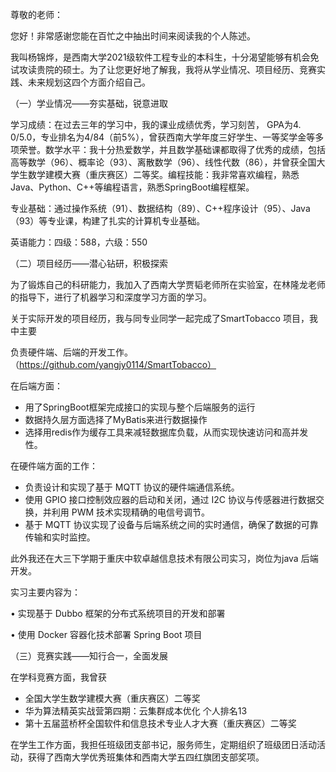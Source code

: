 尊敬的老师：

您好！非常感谢您能在百忙之中抽出时间来阅读我的个人陈述。

我叫杨锦烨，是西南大学2021级软件工程专业的本科生，十分渴望能够有机会免试攻读贵院的硕士。为了让您更好地了解我，我将从学业情况、项目经历、竞赛实践、未来规划这四个方面介绍自己。

（一）学业情况——夯实基础，锐意进取

学习成绩：在过去三年的学习中，我的课业成绩优秀，学习刻苦， GPA为4. 0/5.0，专业排名为4/84（前5%），曾获西南大学年度三好学生、一等奖学金等多项荣誉。数学水平：我十分热爱数学，并且数学基础课都取得了优秀的成绩，包括高等数学（96）、概率论（93）、离散数学（96）、线性代数（86），并曾获全国大学生数学建模大赛（重庆赛区）二等奖。编程技能：我非常喜欢编程，熟悉Java、Python、C++等编程语言，熟悉SpringBoot编程框架。

专业基础：通过操作系统（91）、数据结构（89）、C++程序设计（95）、Java（93）等专业课，构建了扎实的计算机专业基础。

英语能力：四级：588，六级：550

（二）项目经历——潜心钻研，积极探索

为了锻炼自己的科研能力，我加入了西南大学贾韬老师所在实验室，在林隆龙老师的指导下，进行了机器学习和深度学习方面的学习。

关于实际开发的项目经历，我与同专业同学一起完成了SmartTobacco 项目，我中主要

负责硬件端、后端的开发工作。（https://github.com/yangjy0114/SmartTobacco）

在后端方面：

- 用了SpringBoot框架完成接口的实现与整个后端服务的运行
- 数据持久层方面选择了MyBatis来进行数据操作
- 选择用redis作为缓存工具来减轻数据库负载，从而实现快速访问和高并发性。

在硬件端方面的工作：

- 负责设计和实现了基于 MQTT 协议的硬件端通信系统。
- 使用 GPIO 接口控制效应器的启动和关闭，通过 I2C 协议与传感器进行数据交换，并利用 PWM 技术实现精确的电信号调节。
- 基于 MQTT 协议实现了设备与后端系统之间的实时通信，确保了数据的可靠传输和实时监控。

此外我还在大三下学期于重庆中软卓越信息技术有限公司实习，岗位为java 后端开发。

实习主要内容为：

• 实现基于 Dubbo 框架的分布式系统项目的开发和部署

• 使用 Docker 容器化技术部署 Spring Boot 项目

（三）竞赛实践——知行合一，全面发展

在学科竞赛方面，我曾获

- 全国大学生数学建模大赛（重庆赛区）二等奖
- 华为算法精英实战营第四期：云集群成本优化 个人排名13
- 第十五届蓝桥杯全国软件和信息技术专业人才大赛（重庆赛区）二等奖

 

在学生工作方面，我担任班级团支部书记，服务师生，定期组织了班级团日活动活动，获得了西南大学优秀班集体和西南大学五四红旗团支部奖项。